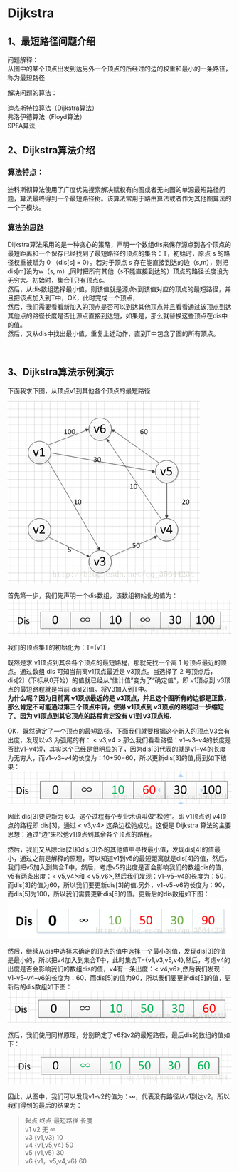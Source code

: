 # Dijkstra

## 1、最短路径问题介绍  
问题解释：   
从图中的某个顶点出发到达另外一个顶点的所经过的边的权重和最小的一条路径，称为最短路径  
  
解决问题的算法：  
  
迪杰斯特拉算法（Dijkstra算法）  
弗洛伊德算法（Floyd算法）  
SPFA算法  

## 2、Dijkstra算法介绍  
### 算法特点：  
  
迪科斯彻算法使用了广度优先搜索解决赋权有向图或者无向图的单源最短路径问题，算法最终得到一个最短路径树。该算法常用于路由算法或者作为其他图算法的一个子模块。  
  
### 算法的思路  
  
Dijkstra算法采用的是一种贪心的策略，声明一个数组dis来保存源点到各个顶点的最短距离和一个保存已经找到了最短路径的顶点的集合：T，初始时，原点 s 的路径权重被赋为 0 （dis[s] = 0）。若对于顶点 s 存在能直接到达的边（s,m），则把dis[m]设为w（s, m）,同时把所有其他（s不能直接到达的）顶点的路径长度设为无穷大。初始时，集合T只有顶点s。   
然后，从dis数组选择最小值，则该值就是源点s到该值对应的顶点的最短路径，并且把该点加入到T中，OK，此时完成一个顶点，   
然后，我们需要看看新加入的顶点是否可以到达其他顶点并且看看通过该顶点到达其他点的路径长度是否比源点直接到达短，如果是，那么就替换这些顶点在dis中的值。   
然后，又从dis中找出最小值，重复上述动作，直到T中包含了图的所有顶点。  
  
  
## 3、Dijkstra算法示例演示  
下面我求下图，从顶点v1到其他各个顶点的最短路径  

![](https://github.com/jnswx/Dijkstra/blob/master/1.png)  

首先第一步，我们先声明一个dis数组，该数组初始化的值为：   
![](https://github.com/jnswx/Dijkstra/blob/master/2.png)  
  
我们的顶点集T的初始化为：T={v1}  
  
既然是求 v1顶点到其余各个顶点的最短路程，那就先找一个离 1 号顶点最近的顶点。通过数组 dis 可知当前离v1顶点最近是 v3顶点。当选择了 2 号顶点后，dis[2]（下标从0开始）的值就已经从“估计值”变为了“确定值”，即 v1顶点到 v3顶点的最短路程就是当前 dis[2]值。将V3加入到T中。   
**为什么呢？因为目前离 v1顶点最近的是 v3顶点，并且这个图所有的边都是正数，那么肯定不可能通过第三个顶点中转，使得 v1顶点到 v3顶点的路程进一步缩短了。因为 v1顶点到其它顶点的路程肯定没有 v1到 v3顶点短.**  
  
OK，既然确定了一个顶点的最短路径，下面我们就要根据这个新入的顶点V3会有出度，发现以v3 为弧尾的有： < v3,v4 >,那么我们看看路径：v1–v3–v4的长度是否比v1–v4短，其实这个已经是很明显的了，因为dis[3]代表的就是v1–v4的长度为无穷大，而v1–v3–v4的长度为：10+50=60，所以更新dis[3]的值,得到如下结果：  
![](https://github.com/jnswx/Dijkstra/blob/master/3.png)  
  
因此 dis[3]要更新为 60。这个过程有个专业术语叫做“松弛”。即 v1顶点到 v4顶点的路程即 dis[3]，通过 < v3,v4> 这条边松弛成功。这便是 Dijkstra 算法的主要思想：通过“边”来松弛v1顶点到其余各个顶点的路程。  
  
然后，我们又从除dis[2]和dis[0]外的其他值中寻找最小值，发现dis[4]的值最小，通过之前是解释的原理，可以知道v1到v5的最短距离就是dis[4]的值，然后，我们把v5加入到集合T中，然后，考虑v5的出度是否会影响我们的数组dis的值，v5有两条出度：< v5,v4>和 < v5,v6>,然后我们发现：v1–v5–v4的长度为：50，而dis[3]的值为60，所以我们要更新dis[3]的值.另外，v1-v5-v6的长度为：90，而dis[5]为100，所以我们需要更新dis[5]的值。更新后的dis数组如下图：   
![](https://github.com/jnswx/Dijkstra/blob/master/4.png)  
  
然后，继续从dis中选择未确定的顶点的值中选择一个最小的值，发现dis[3]的值是最小的，所以把v4加入到集合T中，此时集合T={v1,v3,v5,v4},然后，考虑v4的出度是否会影响我们的数组dis的值，v4有一条出度：< v4,v6>,然后我们发现：v1–v5–v4–v6的长度为：60，而dis[5]的值为90，所以我们要更新dis[5]的值，更新后的dis数组如下图：   
![](https://github.com/jnswx/Dijkstra/blob/master/5.png)  
  
然后，我们使用同样原理，分别确定了v6和v2的最短路径，最后dis的数组的值如下：   
![](https://github.com/jnswx/Dijkstra/blob/master/6.png)  
  
因此，从图中，我们可以发现v1-v2的值为：∞，代表没有路径从v1到达v2。所以我们得到的最后的结果为：  
>起点  终点    最短路径    长度  
>v1    v2     无          ∞      
>      v3     {v1,v3}    10  
>      v4     {v1,v5,v4}  50  
>      v5     {v1,v5}    30  
>      v6     {v1，v5,v4,v6} 60  


